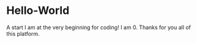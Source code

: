 # Hello-World
A start
I am at the very beginning for coding! I am 0. Thanks for you all of this platform.
